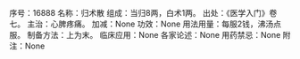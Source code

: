 序号：16888
名称：归术散
组成：当归8两，白术1两。
出处：《医学入门》卷七。
主治：心脾疼痛。
加减：None
功效：None
用法用量：每服2钱，沸汤点服。
制备方法：上为末。
临床应用：None
各家论述：None
用药禁忌：None
附注：None
